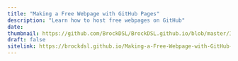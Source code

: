 ```yaml
---
title: "Making a Free Webpage with GitHub Pages"
description: "Learn how to host free webpages on GitHub"
date:
thumbnail: https://github.com/BrockDSL/BrockDSL.github.io/blob/master/Images/Github_Part3png?raw=true
draft: false
sitelink: https://brockdsl.github.io/Making-a-Free-Webpage-with-GitHub-Pages/
---
```


